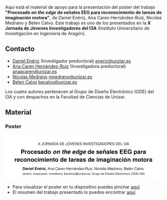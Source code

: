 Aquí está el material de apoyo para la presentación del póster del trabajo __"Procesado _on the edge_ de señales EEG para reconocimiento de tareas de imaginación motora"__, de Daniel Enériz, Ana Caren Hernández-Ruiz, Nicolas Medrano y Belen Calvo. Este trabajo es uno de los presentados en la __X Jornada de Jóvenes Investigadores del I3A__ (Instituto Universitario de Investigación en Ingeniería de Aragón).


## Contacto

- [Daniel Enériz](https://orcid.org/0000-0001-5709-1183) (Investigador predoctoral) [eneriz@unziar.es](mailto:eneriz@unizar.es)
- [Ana Caren Hernández-Ruiz](https://orcid.org/0000-0001-6318-6162) (Investigadora predoctoral) [anaacaren@unizar.es](mailto:anaacaren@unizar.es)
- [Nicolas Medrano](https://orcid.org/0000-0002-5380-3013) [nmedrano@unizar.es](mailto:nmedrano@unizar.es)
- [Belen Calvo](https://orcid.org/0000-0003-2361-1077) [becalvo@unizar.es](mailto:becalvo@unizar.es)

Los cuatro autores pertenecen al Grupo de Diseño Electrónico (GDE) del I3A y con despachos en la Facultad de Ciencias de Unizar.

## Material

### Poster

[![Para visualizar el poster en tu dispositivo puedes pinchar aquí](poster.png)](poster.pdf)

- Para visualizar el poster en tu dispositivo puedes pinchar [aquí](poster.pdf)
- El resumen del trabajo presentado lo puedes encontrar [aquí](resumen.pdf)


